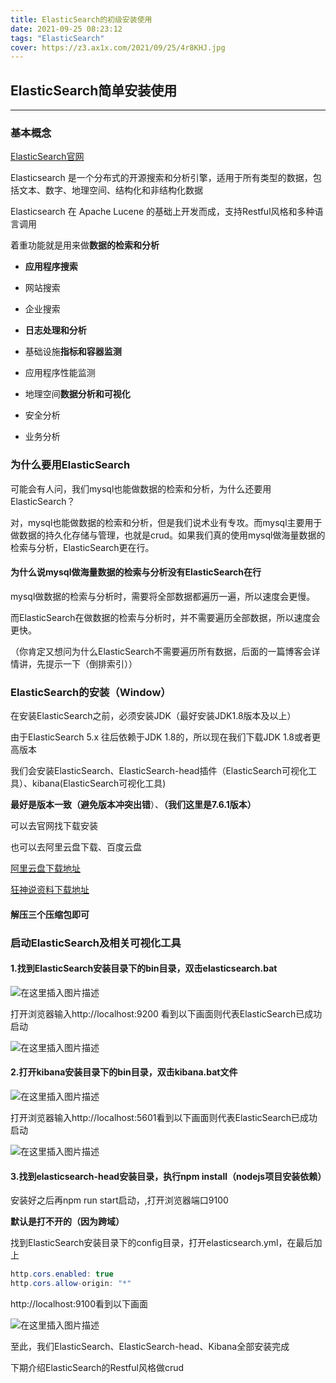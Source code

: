 ```yaml
---
title: ElasticSearch的初级安装使用
date: 2021-09-25 08:23:12
tags: "ElasticSearch"
cover: https://z3.ax1x.com/2021/09/25/4r8KHJ.jpg
---
```


## **ElasticSearch简单安装使用**

------

### 基本概念

[ElasticSearch官网](https://www.elastic.co/cn/what-is/elasticsearch)

Elasticsearch 是一个分布式的开源搜索和分析引擎，适用于所有类型的数据，包括文本、数字、地理空间、结构化和非结构化数据

Elasticsearch 在 Apache Lucene 的基础上开发而成，支持Restful风格和多种语言调用

着重功能就是用来做**数据的检索和分析**

- **应用程序搜索**

- 网站搜索

- 企业搜索

- **日志处理和分析**

- 基础设施**指标和容器监测**

- 应用程序性能监测

- 地理空间**数据分析和可视化**

- 安全分析

- 业务分析

  

### 为什么要用ElasticSearch

可能会有人问，我们mysql也能做数据的检索和分析，为什么还要用ElasticSearch？

对，mysql也能做数据的检索和分析，但是我们说术业有专攻。而mysql主要用于做数据的持久化存储与管理，也就是crud。如果我们真的使用mysql做海量数据的检索与分析，ElasticSearch更在行。

#### 为什么说mysql做海量数据的检索与分析没有ElasticSearch在行

mysql做数据的检索与分析时，需要将全部数据都遍历一遍，所以速度会更慢。

而ElasticSearch在做数据的检索与分析时，并不需要遍历全部数据，所以速度会更快。

（你肯定又想问为什么ElasticSearch不需要遍历所有数据，后面的一篇博客会详情讲，先提示一下（倒排索引））

### ElasticSearch的安装（Window）

在安装ElasticSearch之前，必须安装JDK（最好安装JDK1.8版本及以上）

由于ElasticSearch 5.x 往后依赖于JDK 1.8的，所以现在我们下载JDK 1.8或者更高版本

我们会安装ElasticSearch、ElasticSearch-head插件（ElasticSearch可视化工具）、kibana(ElasticSearch可视化工具)

**最好是版本一致（避免版本冲突出错**）、**（我们这里是7.6.1版本）**

可以去官网找下载安装

也可以去阿里云盘下载、百度云盘

[阿里云盘下载地址](https://www.aliyundrive.com/s/4PoSeda3iLd)

[狂神说资料下载地址](https://pan.baidu.com/s/1PT3jLvCksOhq7kgAKzQm7g?from=init#list/path=%2F)

#### 解压三个压缩包即可

### 启动ElasticSearch及相关可视化工具

#### 1.找到ElasticSearch安装目录下的bin目录，双击elasticsearch.bat

![在这里插入图片描述](https://img-blog.csdnimg.cn/3d648c48c2004bf9b62cc83575553341.png?x-oss-process=image/watermark,type_ZHJvaWRzYW5zZmFsbGJhY2s,shadow_50,text_Q1NETiBA55Wq6IyE5ZGm5ZGm,size_20,color_FFFFFF,t_70,g_se,x_16)

打开浏览器输入http://localhost:9200   看到以下画面则代表ElasticSearch已成功启动

![在这里插入图片描述](https://img-blog.csdnimg.cn/cc68f4288c2443b1ba837d5b5e8ab216.png?x-oss-process=image/watermark,type_ZHJvaWRzYW5zZmFsbGJhY2s,shadow_50,text_Q1NETiBA55Wq6IyE5ZGm5ZGm,size_20,color_FFFFFF,t_70,g_se,x_16)

#### 2.打开kibana安装目录下的bin目录，双击kibana.bat文件

![在这里插入图片描述](https://img-blog.csdnimg.cn/4725f7a787824f41b35ae7420c018058.png?x-oss-process=image/watermark,type_ZHJvaWRzYW5zZmFsbGJhY2s,shadow_50,text_Q1NETiBA55Wq6IyE5ZGm5ZGm,size_20,color_FFFFFF,t_70,g_se,x_16)

打开浏览器输入http://localhost:5601看到以下画面则代表ElasticSearch已成功启动

![在这里插入图片描述](https://img-blog.csdnimg.cn/09f1d2ff26074cf296ca6cc1ef1e75b2.png?x-oss-process=image/watermark,type_ZHJvaWRzYW5zZmFsbGJhY2s,shadow_50,text_Q1NETiBA55Wq6IyE5ZGm5ZGm,size_20,color_FFFFFF,t_70,g_se,x_16)

#### 3.找到elasticsearch-head安装目录，执行npm install（nodejs项目安装依赖）

安装好之后再npm run start启动，,打开浏览器端口9100

**默认是打不开的（因为跨域）**

找到ElasticSearch安装目录下的config目录，打开elasticsearch.yml，在最后加上

```java
http.cors.enabled: true
http.cors.allow-origin: "*"
```

http://localhost:9100看到以下画面

![在这里插入图片描述](https://img-blog.csdnimg.cn/71a792ac36484db8a8bdaaf4e548f0e5.png?x-oss-process=image/watermark,type_ZHJvaWRzYW5zZmFsbGJhY2s,shadow_50,text_Q1NETiBA55Wq6IyE5ZGm5ZGm,size_20,color_FFFFFF,t_70,g_se,x_16)

至此，我们ElasticSearch、ElasticSearch-head、Kibana全部安装完成

下期介绍ElasticSearch的Restful风格做crud
